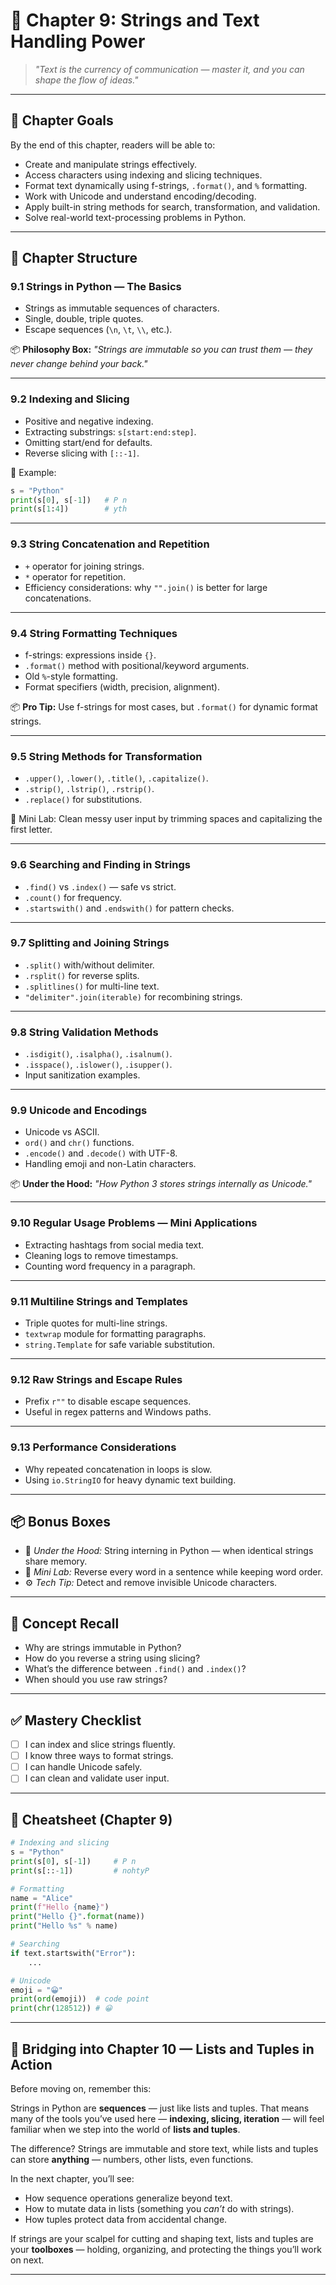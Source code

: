 

# 📘 Chapter 9: Strings and Text Handling Power

> *"Text is the currency of communication — master it, and you can shape the flow of ideas."*

---

## 🎯 Chapter Goals

By the end of this chapter, readers will be able to:

* Create and manipulate strings effectively.
* Access characters using indexing and slicing techniques.
* Format text dynamically using f-strings, `.format()`, and `%` formatting.
* Work with Unicode and understand encoding/decoding.
* Apply built-in string methods for search, transformation, and validation.
* Solve real-world text-processing problems in Python.

---

## 📂 Chapter Structure

### 9.1 Strings in Python — The Basics

* Strings as immutable sequences of characters.
* Single, double, triple quotes.
* Escape sequences (`\n`, `\t`, `\\`, etc.).

📦 **Philosophy Box:**
*"Strings are immutable so you can trust them — they never change behind your back."*

---

### 9.2 Indexing and Slicing

* Positive and negative indexing.
* Extracting substrings: `s[start:end:step]`.
* Omitting start/end for defaults.
* Reverse slicing with `[::-1]`.

🧪 Example:

```python
s = "Python"
print(s[0], s[-1])   # P n
print(s[1:4])        # yth
```

---

### 9.3 String Concatenation and Repetition

* `+` operator for joining strings.
* `*` operator for repetition.
* Efficiency considerations: why `"".join()` is better for large concatenations.

---

### 9.4 String Formatting Techniques

* f-strings: expressions inside `{}`.
* `.format()` method with positional/keyword arguments.
* Old `%`-style formatting.
* Format specifiers (width, precision, alignment).

📦 **Pro Tip:**
Use f-strings for most cases, but `.format()` for dynamic format strings.

---

### 9.5 String Methods for Transformation

* `.upper()`, `.lower()`, `.title()`, `.capitalize()`.
* `.strip()`, `.lstrip()`, `.rstrip()`.
* `.replace()` for substitutions.

🧪 Mini Lab:
Clean messy user input by trimming spaces and capitalizing the first letter.

---

### 9.6 Searching and Finding in Strings

* `.find()` vs `.index()` — safe vs strict.
* `.count()` for frequency.
* `.startswith()` and `.endswith()` for pattern checks.

---

### 9.7 Splitting and Joining Strings

* `.split()` with/without delimiter.
* `.rsplit()` for reverse splits.
* `.splitlines()` for multi-line text.
* `"delimiter".join(iterable)` for recombining strings.

---

### 9.8 String Validation Methods

* `.isdigit()`, `.isalpha()`, `.isalnum()`.
* `.isspace()`, `.islower()`, `.isupper()`.
* Input sanitization examples.

---

### 9.9 Unicode and Encodings

* Unicode vs ASCII.
* `ord()` and `chr()` functions.
* `.encode()` and `.decode()` with UTF-8.
* Handling emoji and non-Latin characters.

📦 **Under the Hood:**
*"How Python 3 stores strings internally as Unicode."*

---

### 9.10 Regular Usage Problems — Mini Applications

* Extracting hashtags from social media text.
* Cleaning logs to remove timestamps.
* Counting word frequency in a paragraph.

---

### 9.11 Multiline Strings and Templates

* Triple quotes for multi-line strings.
* `textwrap` module for formatting paragraphs.
* `string.Template` for safe variable substitution.

---

### 9.12 Raw Strings and Escape Rules

* Prefix `r""` to disable escape sequences.
* Useful in regex patterns and Windows paths.

---

### 9.13 Performance Considerations

* Why repeated concatenation in loops is slow.
* Using `io.StringIO` for heavy dynamic text building.

---

## 📦 Bonus Boxes

* 📌 *Under the Hood:* String interning in Python — when identical strings share memory.
* 🧪 *Mini Lab:* Reverse every word in a sentence while keeping word order.
* ⚙️ *Tech Tip:* Detect and remove invisible Unicode characters.

---

## 🧠 Concept Recall

* Why are strings immutable in Python?
* How do you reverse a string using slicing?
* What’s the difference between `.find()` and `.index()`?
* When should you use raw strings?

---

## ✅ Mastery Checklist

* [ ] I can index and slice strings fluently.
* [ ] I know three ways to format strings.
* [ ] I can handle Unicode safely.
* [ ] I can clean and validate user input.

---

## 🧾 Cheatsheet (Chapter 9)

```python
# Indexing and slicing
s = "Python"
print(s[0], s[-1])     # P n
print(s[::-1])         # nohtyP

# Formatting
name = "Alice"
print(f"Hello {name}")
print("Hello {}".format(name))
print("Hello %s" % name)

# Searching
if text.startswith("Error"):
    ...

# Unicode
emoji = "😀"
print(ord(emoji))  # code point
print(chr(128512)) # 😀
```

---

## 🔗 Bridging into Chapter 10 — Lists and Tuples in Action

Before moving on, remember this:

Strings in Python are **sequences** — just like lists and tuples.
That means many of the tools you’ve used here — **indexing, slicing, iteration** — will feel familiar when we step into the world of **lists and tuples**.

The difference?
Strings are immutable and store text, while lists and tuples can store **anything** — numbers, other lists, even functions.

In the next chapter, you’ll see:

* How sequence operations generalize beyond text.
* How to mutate data in lists (something you *can’t* do with strings).
* How tuples protect data from accidental change.

If strings are your scalpel for cutting and shaping text, lists and tuples are your **toolboxes** — holding, organizing, and protecting the things you’ll work on next.

---

